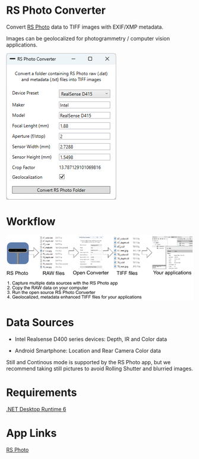 # RS Photo Converter

Convert [RS Photo](https://play.google.com/store/apps/details?id=com.majinsoft.rsphoto) data to TIFF images with EXIF/XMP metadata.

Images can be geolocalized for photogrammetry / computer vision applications.

![Screenshot](doc/Main.png)

# Workflow

![Screenshot](doc/Workflow.png)

# Data Sources

- Intel Realsense D400 series devices: Depth, IR and Color data

- Android Smartphone: Location and Rear Camera Color data

Still and Continous mode is supported by the RS Photo app, but we recommend taking still pictures to avoid Rolling Shutter and blurried images.

# Requirements

[.NET Desktop Runtime 6](https://dotnet.microsoft.com/en-us/download/dotnet/6.0)

# App Links

[RS Photo](https://play.google.com/store/apps/details?id=com.majinsoft.rsphoto)